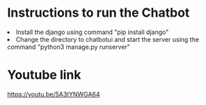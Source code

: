 <h1>Instructions to run the Chatbot</h1>
<li> Install the django using command "pip install django"
<li>Change the directory to chatbotui and start the server using the command "python3 manage.py runserver"  

<h1>Youtube link</h1>
<a href="https://youtu.be/5A3tYNWGA64">https://youtu.be/5A3tYNWGA64</a>

